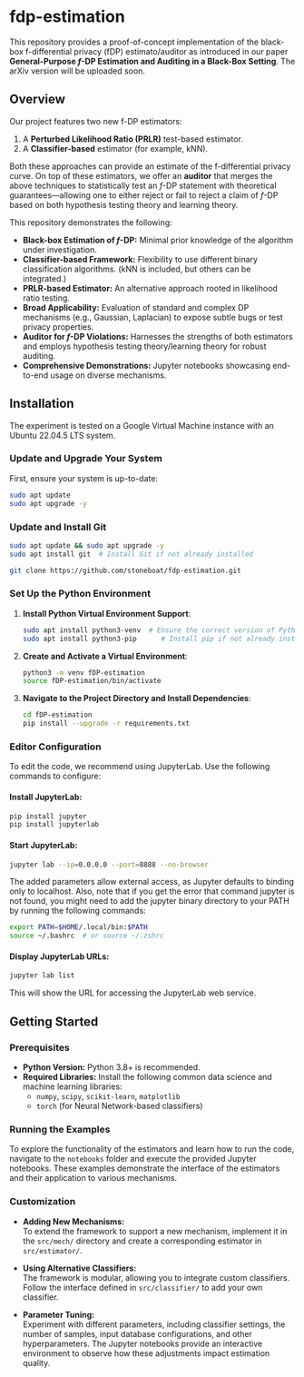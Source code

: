 # fdp-estimation

This repository provides a proof-of-concept implementation of the black-box f-differential privacy (fDP) estimato/auditor as introduced in our paper **General-Purpose $f$-DP Estimation and Auditing in a Black-Box Setting**. The arXiv version will be uploaded soon.

## Overview

Our project features two new f-DP estimators:

1. A **Perturbed Likelihood Ratio (PRLR)** test-based estimator.
2. A **Classifier-based** estimator (for example, kNN).

Both these approaches can provide an estimate of the f-differential privacy curve. On top of these estimators, we offer an **auditor** that merges the above techniques to statistically test an $f$-DP statement with theoretical guarantees—allowing one to either reject or fail to reject a claim of $f$-DP based on both hypothesis testing theory and learning theory.

This repository demonstrates the following:

- **Black-box Estimation of $f$-DP:** Minimal prior knowledge of the algorithm under investigation.
- **Classifier-based Framework:** Flexibility to use different binary classification algorithms. (kNN is included, but others can be integrated.)
- **PRLR-based Estimator:** An alternative approach rooted in likelihood ratio testing.
- **Broad Applicability:** Evaluation of standard and complex DP mechanisms (e.g., Gaussian, Laplacian) to expose subtle bugs or test privacy properties.
- **Auditor for $f$-DP Violations:** Harnesses the strengths of both estimators and employs hypothesis testing theory/learning theory for robust auditing.
- **Comprehensive Demonstrations:** Jupyter notebooks showcasing end-to-end usage on diverse mechanisms.

## Installation

The experiment is tested on a Google Virtual Machine instance with an Ubuntu 22.04.5 LTS system.

### Update and Upgrade Your System
First, ensure your system is up-to-date:

```bash
sudo apt update
sudo apt upgrade -y
```

### Update and Install Git
```bash
sudo apt update && sudo apt upgrade -y
sudo apt install git  # Install Git if not already installed

git clone https://github.com/stoneboat/fdp-estimation.git
```

### Set Up the Python Environment
1. **Install Python Virtual Environment Support**:
   ```bash
   sudo apt install python3-venv  # Ensure the correct version of Python
   sudo apt install python3-pip      # Install pip if not already installed
   ```
   
2. **Create and Activate a Virtual Environment**:
   ```bash
   python3 -m venv fDP-estimation
   source fDP-estimation/bin/activate
   ```

3. **Navigate to the Project Directory and Install Dependencies**:
   ```bash
   cd fDP-estimation
   pip install --upgrade -r requirements.txt
   ```
   
   
### Editor Configuration
To edit the code, we recommend using JupyterLab. Use the following commands to configure:

#### Install JupyterLab:
```bash
pip install jupyter
pip install jupyterlab
```

#### Start JupyterLab:
```bash
jupyter lab --ip=0.0.0.0 --port=8888 --no-browser
```
The added parameters allow external access, as Jupyter defaults to binding only to localhost. Also, note that if you get the error that command jupyter is not found, you might need to add the jupyter binary directory to your PATH by running the following commands:
```bash
export PATH=$HOME/.local/bin:$PATH
source ~/.bashrc  # or source ~/.zshrc
```

#### Display JupyterLab URLs:
```bash
jupyter lab list
```
This will show the URL for accessing the JupyterLab web service.


## Getting Started

### Prerequisites

- **Python Version:** Python 3.8+ is recommended.
- **Required Libraries:** Install the following common data science and machine learning libraries:
  - `numpy`, `scipy`, `scikit-learn`, `matplotlib`
  - `torch` (for Neural Network-based classifiers)

### Running the Examples

To explore the functionality of the estimators and learn how to run the code, navigate to the `notebooks` folder and execute the provided Jupyter notebooks. These examples demonstrate the interface of the estimators and their application to various mechanisms.

### Customization

- **Adding New Mechanisms:**  
  To extend the framework to support a new mechanism, implement it in the `src/mech/` directory and create a corresponding estimator in `src/estimator/`.

- **Using Alternative Classifiers:**  
  The framework is modular, allowing you to integrate custom classifiers. Follow the interface defined in `src/classifier/` to add your own classifier.

- **Parameter Tuning:**  
  Experiment with different parameters, including classifier settings, the number of samples, input database configurations, and other hyperparameters. The Jupyter notebooks provide an interactive environment to observe how these adjustments impact estimation quality.
